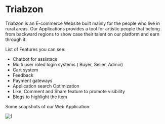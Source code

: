 # Triabzon
Triabzon is an E-commerce Website built mainly for the people who live in rural areas. Our Applications provides a tool for artistic people that belong from backward regions
to show case their talent on our platform and earn through it.

List of Features you can see:
  -  Chatbot for assistace
  -  Multi user roled login systems ( Buyer, Seller, Admin)
  -  Cart system
  -  Feedback 
  -  Payment gateways
  -  Application search Optimization
  -  Like, Comment and Share feature to  promote visibility
  -  Blogs to highlight the item
  
Some snapshots of our Web Application:

![1](https://user-images.githubusercontent.com/57999116/127302680-c08e1f3d-49a7-4739-bedf-3fa8317d09c8.png)
